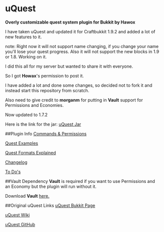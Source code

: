 # uQuest
**Overly customizable quest system plugin for Bukkit by Hawox**

I have taken uQuest and updated it for Craftbukkit 1.9.2 and added a lot of new features to it.

note: Right now it will not support name changing, if you change your name you'll lose your quest progress.
      Also it will not support the new blocks in 1.9 or 1.8. Working on it.

I did this all for my server but wanted to share it with everyone.

So I got **Howax**'s permission to post it.

I have added a lot and done some changes, so decided not to fork it and instead start this repository from scratch.

Also need to give credit to **morganm** for putting in **Vault** support for Permissions and Economies.

Now updated to 1.7.2

Here is the link for the jar: [uQuest Jar](https://dl.dropboxusercontent.com/u/58005429/uQuest.jar)

##Plugin Info
[Commands & Permissions](https://github.com/Croyd/uQuest/wiki/Commands-&-Permissions)

[Quest Examples](https://github.com/Croyd/uQuest/wiki/Quest-Examples)

[Quest Formats Explained](https://github.com/Croyd/uQuest/wiki/Quest-Formats--Explained)

[Changelog](https://github.com/Croyd/uQuest/wiki/Changelog)

[To Do's](https://github.com/Croyd/uQuest/wiki/To-Do%27s)

##Vault Dependency
**Vault** is required if you want to use Permissions and an Economy but the plugin will run without it.

Download **Vault** [here.](http://dev.bukkit.org/server-mods/vault/)

##Original uQuest Links
[uQuest Bukkit Page](http://forums.bukkit.org/threads/fun-econ-dev-uquest-v1-03-overly-customizable-quest-system-cb-602.7092/page-13#post-186819)

[uQuest Wiki](http://hawox.wikispaces.com/)

[uQuest GitHub](https://github.com/Hawox/uQuest)
